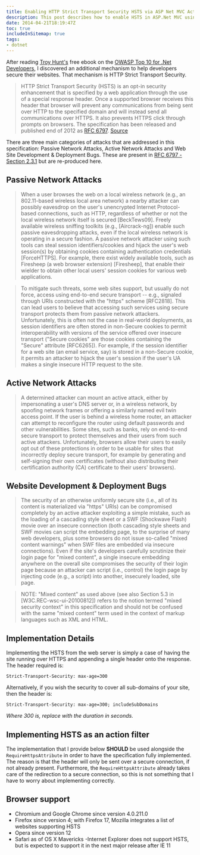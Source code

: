 ```yaml
---
title: Enabling HTTP Strict Transport Security HSTS via ASP Net MVC ActionFilters
description: This post describes how to enable HSTS in ASP.Net MVC using an ActionFilter
date: 2014-04-21T18:19:47Z
toc: true
includeInSitemap: true
tags:
- dotnet
---
```


After reading [Troy Hunt's](http://www.troyhunt.com/) free ebook on the [OWASP Top 10 for .Net Developers](http://www.troyhunt.com/2011/12/free-ebook-owasp-top-10-for-net.html), I discovered an additional mechanism to help developers secure their websites. That mechanism is HTTP Strict Transport Security.<!--more-->

>HTTP Strict Transport Security (HSTS) is an opt-in security enhancement that is specified by a web application through the use of a special response header. Once a supported browser receives this header that browser will prevent any communications from being sent over HTTP to the specified domain and will instead send all communications over HTTPS. It also prevents HTTPS click through prompts on browsers. The specification has been released and published end of 2012 as [RFC 6797](https://tools.ietf.org/html/rfc6797). [Source](https://www.owasp.org/index.php/HTTP_Strict_Transport_Security)

There are three main categories of attacks that are addressed in this specification: Passive Network Attacks, Active Network Attacks and Web Site Development & Deployment Bugs. These are present in [RFC 6797 - Section 2.3.1](https://tools.ietf.org/html/rfc6797) but are re-produced here.

## Passive Network Attacks

>When a user browses the web on a local wireless network (e.g., an
   802.11-based wireless local area network) a nearby attacker can
   possibly eavesdrop on the user's unencrypted Internet Protocol-based
   connections, such as HTTP, regardless of whether or not the local
   wireless network itself is secured [BeckTews09].  Freely available
   wireless sniffing toolkits (e.g., [Aircrack-ng]) enable such passive
   eavesdropping attacks, even if the local wireless network is
   operating in a secure fashion.  A passive network attacker using such
   tools can steal session identifiers/cookies and hijack the user's web
   session(s) by obtaining cookies containing authentication credentials
   [ForceHTTPS].  For example, there exist widely available tools, such
   as Firesheep (a web browser extension) [Firesheep], that enable their
   wielder to obtain other local users' session cookies for various web
   applications.

>To mitigate such threats, some web sites support, but usually do not
   force, access using end-to-end secure transport -- e.g., signaled
   through URIs constructed with the "https" scheme [RFC2818].  This can
   lead users to believe that accessing such services using secure
   transport protects them from passive network attackers.
   Unfortunately, this is often not the case in real-world deployments,
   as session identifiers are often stored in non-Secure cookies to
   permit interoperability with versions of the service offered over
   insecure transport ("Secure cookies" are those cookies containing the
    "Secure" attribute [RFC6265]).  For example, if the session
   identifier for a web site (an email service, say) is stored in a
   non-Secure cookie, it permits an attacker to hijack the user's
   session if the user's UA makes a single insecure HTTP request to the
   site.

## Active Network Attacks

>A determined attacker can mount an active attack, either by
   impersonating a user's DNS server or, in a wireless network, by
   spoofing network frames or offering a similarly named evil twin
   access point.  If the user is behind a wireless home router, an
   attacker can attempt to reconfigure the router using default
   passwords and other vulnerabilities.  Some sites, such as banks, rely
   on end-to-end secure transport to protect themselves and their users
   from such active attackers.  Unfortunately, browsers allow their
   users to easily opt out of these protections in order to be usable for sites that incorrectly deploy secure transport, for example by
   generating and self-signing their own certificates (without also
   distributing their certification authority (CA) certificate to their
   users' browsers).

## Website Development & Deployment Bugs

>The security of an otherwise uniformly secure site (i.e., all of its
   content is materialized via "https" URIs) can be compromised
   completely by an active attacker exploiting a simple mistake, such as
   the loading of a cascading style sheet or a SWF (Shockwave Flash)
   movie over an insecure connection (both cascading style sheets and
   SWF movies can script the embedding page, to the surprise of many web
   developers, plus some browsers do not issue so-called "mixed content
   warnings" when SWF files are embedded via insecure connections).
   Even if the site's developers carefully scrutinize their login page
   for "mixed content", a single insecure embedding anywhere on the
   overall site compromises the security of their login page because an
   attacker can script (i.e., control) the login page by injecting code
   (e.g., a script) into another, insecurely loaded, site page.

   >NOTE:  "Mixed content" as used above (see also Section 5.3 in
          [W3C.REC-wsc-ui-20100812]) refers to the notion termed "mixed
          security context" in this specification and should not be
          confused with the same "mixed content" term used in the
          context of markup languages such as XML and HTML.

## Implementation Details

Implementing the HSTS from the web server is simply a case of having the site running over HTTPS and appending a single header onto the response. The header required is:

    Strict-Transport-Security: max-age=300

Alternatively, if you wish the security to cover all sub-domains of your site, then the header is:

    Strict-Transport-Security: max-age=300; includeSubDomains

*Where 300 is, replace with the duration in seconds.*

## Implementing HSTS as an action filter

The implementation that I provide below **SHOULD** be used alongside the `RequireHttpsAttribute` in order to have the specification fully implemented. The reason is that the header will only be sent over a secure connection, if not already present. Furthermore, the `RequireHttpsAttribute` already takes care of the redirection to a secure connection, so this is not something that I have to worry about implementing correctly.

## Browser support

- Chromium and Google Chrome since version 4.0.211.0
- Firefox since version 4; with Firefox 17, Mozilla integrates a list of websites supporting HSTS
- Opera since version 12
- Safari as of OS X Mavericks
-Internet Explorer does not support HSTS, but is expected to support it in the next major release after IE 11
